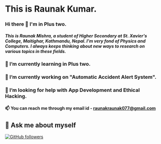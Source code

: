 
<!--
**Raunakkumarr/Raunakkumarr** is a ✨ _special_ ✨ repository because its `README.md` (this file) appears on your GitHub profile.

Here are some ideas to get you started:

- 🔭 I’m currently working on ...
- 🌱 I’m currently learning ...
- 👯 I’m looking to collaborate on ...
- 🤔 I’m looking for help with ...
- 💬 Ask me about ...
- 📫 How to reach me: ...
- 😄 Pronouns: ...
- ⚡ Fun fact: ...
-->

# This is Raunak Kumar.
### Hi there 👋 I'm in Plus two.
#####  This is Raunak Mishra, a student of Higher Secondary at St. Xavier's College, Maitighar, Kathmandu, Nepal. I'm very fond of Physics and Computers. I always keeps thinking about new ways to research on various topics in these fields.
### 🌱 I’m currently learning in Plus two.
### 🔭 I’m currently working on "Automatic Accident Alert System".
### 🤔 I’m looking for help with App Development and Ethical Hacking.
#### 📫 You can reach me through my email id - raunakraunak077@gmail.com 
## 💬 Ask me about myself
<p>
  <a href="https://github.com/Raunakkumarr">
    <img alt="GitHub followers" src="https://img.shields.io/github/followers/Raunakkumarr?label=Follow%20me&style=social">
  </a>
</p>
